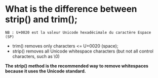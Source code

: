 # What is the difference between strip() and trim();  
    NB : U+0020 est la valeur Unicode hexadécimale du caractère Espace (SP)

- trim() removes only characters <= U+0020 (space); 
- strip() removes all Unicode whitespace characters (but not all 
control characters, such as \0)

**The strip() method is the recommended way to remove whitespaces because it uses the Unicode standard.**